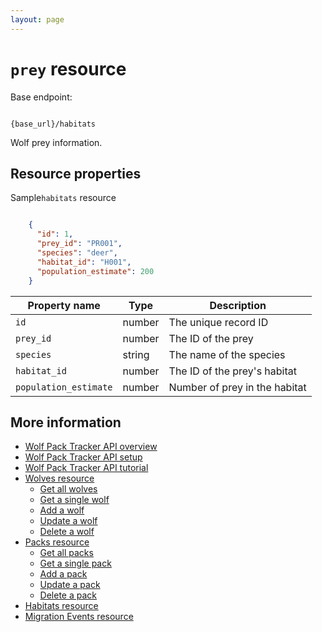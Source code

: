```yaml
---
layout: page
---
```


# `prey` resource

Base endpoint:

```shell

{base_url}/habitats
```

Wolf prey information.

## Resource properties

Sample`habitats` resource

```JSON

    {
      "id": 1,
      "prey_id": "PR001",
      "species": "deer",
      "habitat_id": "H001",
      "population_estimate": 200
    }
```

| Property name | Type | Description |
| ------------- | ----------- | ----------- |
| `id`	|number	|The unique record ID|
| `prey_id` | number | The ID of the prey|
| `species` | string | The name of the species|
| `habitat_id` | number | The ID of the prey's habitat|
| `population_estimate` | number | Number of prey in the habitat|

## More information

* [Wolf Pack Tracker API overview](../index.md)
* [Wolf Pack Tracker API setup](../getting-started.md)
* [Wolf Pack Tracker API tutorial](../tutorials/tutorials.md)
* [Wolves resource](wolves.md)
    * [Get all wolves](wolves-get-all.md)
    * [Get a single wolf](wolves-get-single.md)
    * [Add a wolf](wolves-post.md)
    * [Update a wolf](wolves-put.md)
    * [Delete a wolf](wolves-delete.md)
* [Packs resource](packs.md)
    * [Get all packs](packs-get-all.md)
    * [Get a single pack](packs-get-single.md)
    * [Add a pack](packs-post.md)
    * [Update a  pack](packs-put.md)
    * [Delete a pack](packs-delete.md)
* [Habitats resource](habitats.md)
* [Migration Events resource](migration-events.md)

